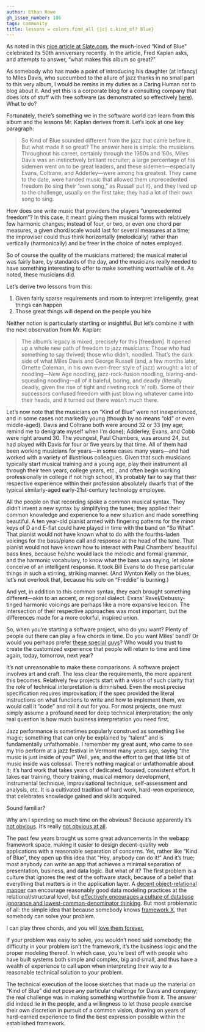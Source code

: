 ```yaml
---
author: Ethan Rowe
gh_issue_number: 186
tags: community
title: lessons = colors.find_all {|c| c.kind_of? Blue}
---
```


As noted in this [nice article at Slate.com](https://www.slate.com/articles/arts/music_box/2009/08/kind_of_blue.html), the much-loved “Kind of Blue” celebrated its 50th anniversary recently. In the article, Fred Kaplan asks, and attempts to answer, “what makes this album so great?”

As somebody who has made a point of introducing his daughter (at infancy) to Miles Davis, who succumbed to the allure of jazz thanks in no small part to this very album, I would be remiss in my duties as a Caring Human not to blog about it. And yet this is a corporate blog for a consulting company that does lots of stuff with free software (as demonstrated so effectively [here](/blog/2008/08/18/alaska-basin)). What to do?

Fortunately, there’s something we in the software world can learn from this album and the lessons Mr. Kaplan derives from it. Let’s look at one key paragraph:

> So Kind of Blue sounded different from the jazz that came before it. But what made it so great? The answer here is simple: the musicians. Throughout his career, certainly through the 1950s and ’60s, Miles Davis was an instinctively brilliant recruiter; a large percentage of his sidemen went on to be great leaders, and these sidemen—especially Evans, Coltrane, and Adderley—were among his greatest. They came to the date, were handed music that allowed them unprecedented freedom (to sing their “own song,” as Russell put it), and they lived up to the challenge, usually on the first take; they had a lot of their own song to sing.

How does one write music that providers the players “unprecedented freedom”? In this case, it meant giving them musical forms with relatively few harmonic changes; instead of four, or two, or even one chord per measures, a given chord/scale would last for several measures at a time; the improviser could thus think horizontally (melodically) rather than vertically (harmonically) and be freer in the choice of notes employed.

So of course the quality of the musicians mattered; the musical material was fairly bare, by standards of the day, and the musicians really needed to have something interesting to offer to make something worthwhile of it. As noted, these musicians did.

Let’s derive two lessons from this:

1. Given fairly sparse requirements and room to interpret intelligently, great things can happen
1. Those great things will depend on the people you hire

Neither notion is particularly startling or insightful. But let’s combine it with the next observation from Mr. Kaplan:

> The album’s legacy is mixed, precisely for this [freedom]. It opened up a whole new path of freedom to jazz musicians: Those who had something to say thrived; those who didn’t, noodled. That’s the dark side of what Miles Davis and George Russell (and, a few months later, Ornette Coleman, in his own even-freer style of jazz) wrought: a lot of noodling—New Age noodling, jazz-rock-fusion noodling, blaring-and-squealing noodling—all of it baleful, boring, and deadly (literally deadly, given the rise of tight and riveting rock ‘n’ roll). Some of their successors confused freedom with just blowing whatever came into their heads, and it turned out there wasn’t much there.

Let’s now note that the musicians on “Kind of Blue” were not inexperienced, and in some cases not markedly young (though by no means “old” or even middle-aged). Davis and Coltrane both were around 32 or 33 (my age; remind me to denigrate myself when I’m done); Adderley, Evans, and Cobb were right around 30. The youngest, Paul Chambers, was around 24, but had played with Davis for four or five years by that time. All of them had been working musicians for years—​in some cases many years—​and had worked with a variety of illustrious colleagues. Given that such musicians typically start musical training and a young age, play their instrument all through their teen years, college years, etc., and often begin working professionally in college if not high school, it’s probably fair to say that their respective experience within their profession absolutely dwarfs that of the typical similarly-aged early-21st-century technology employee.

All the people on that recording spoke a common musical syntax. They didn’t invent a new syntax by simplifying the tunes; they applied their common knowledge and experience to a new situation and made something beautiful. A ten year-old pianist armed with fingering patterns for the minor keys of D and E-flat could have played in time with the band on “So What”. That pianist would not have known what to do with the fourths-laden voicings for the bass/piano call and response at the head of the tune. That pianist would not have known how to interact with Paul Chambers’ beautiful bass lines, because he/she would lack the melodic and formal grammar, and the harmonic vocabulary, to know what the bass was saying, let alone conceive of an intelligent response. It took Bill Evans to do these particular things in such a stirring, striking manner. (And Wynton Kelly on the blues; let’s not overlook that, because his solo on “Freddie” is burning.)

And yet, in addition to this common syntax, they each brought something different—​akin to an accent, or regional dialect. Evans’ Ravel/Debussy-tinged harmonic voicings are perhaps like a more expansive lexicon. The intersection of their respective approaches was most important, but the differences made for a more colorful, inspired union.

So, when you’re starting a software project, who do you want? Plenty of people out there can play a few chords in time. Do you want Miles’ band? Or would you perhaps prefer [these special guys](https://web.archive.org/web/20090828093327/http://www.jonasbrothers.com/)? Who would you trust to create the customized experience that people will return to time and time again, today, tomorrow, next year?

It’s not unreasonable to make these comparisons. A software project involves art and craft. The less clear the requirements, the more apparent this becomes. Relatively few projects start with a vision of such clarity that the role of technical interpretation is diminished. Even the most precise specification requires improvisation; if the spec provided the literal instructions on what functions to write and how to implement them, we would call it “code” and roll it out for you. For most projects, one must simply assume a profound need for deep technical interpretation; the only real question is how much business interpretation you need first.

Jazz performance is sometimes popularly construed as something like magic; something that can only be explained by “talent” and is fundamentally unfathomable. I remember my great aunt, who came to see my trio perform at a jazz festival in Vermont many years ago, saying “the music is just inside of you!” Well, yes, and the effort to get that little bit of music inside was colossal. There’s nothing magical or unfathomable about it; it’s hard work that takes years of dedicated, focused, consistent effort. It takes ear training, theory training, musical memory development, instrumental technique, improvisational technique, self-assessment and analysis, etc. It is a cultivated tradition of hard work, hard-won experience, that celebrates knowledge gained and skills acquired.

Sound familiar?

Why am I spending so much time on the obvious? Because apparently it’s [not obvious](https://www.backstreetboys.com/). It’s really [not obvious at all](http://www.scriptarchive.com/).

The past few years brought us some great advancements in the webapp framework space, making it easier to design decent-quality web applications with a reasonable separation of concerns. Yet, rather like “Kind of Blue”, they open up this idea that “Hey, anybody can do it!” And it’s true; most anybody can write an app that achieves a minimal separation of presentation, business, and data logic. But what of it? The first problem is a culture that ignores the rest of the software stack, because of a belief that everything that matters is in the application layer. A [decent object-relational mapper](https://metacpan.org/release/Rose-DB-Object) can encourage reasonably good data modeling practices at the relational/structural level, but [effectively encourages a culture of database ignorance and lowest-common-denominator thinking](http://api.rubyonrails.org/classes/ActiveRecord/Base.html). But most problematic of all: the simple idea that because somebody knows [framework X](https://web.archive.org/web/20110923063738/http://en.wikipedia.org/wiki/Apache_Struts#Competing_MVC_frameworks), that somebody can solve your problem.

I can play three chords, and you will [love them forever.](https://www.imdb.com/title/tt0332379/)

If your problem was easy to solve, you wouldn’t need said somebody; the difficulty in your problem isn’t the framework, it’s the business logic and the proper modeling thereof. In which case, you’re best off with people who have built systems both simple and complex, big and small, and thus have a wealth of experience to call upon when interpreting their way to a reasonable technical solution to your problem.

The technical execution of the loose sketches that made up the material on “Kind of Blue” did not pose any particular challenge for Davis and company; the real challenge was in making something worthwhile from it. The answer did indeed lie in the people, and a willingness to let those people exercise their own discretion in pursuit of a common vision, drawing on years of hard-earned experience to find the best expression possible within the established framework.
